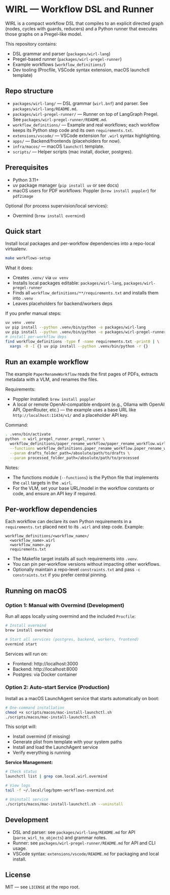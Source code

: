# WIRL — Workflow DSL and Runner

WIRL is a compact workflow DSL that compiles to an explicit directed graph (nodes, cycles with guards, reducers) and a Python runner that executes those graphs on a Pregel-like model.

This repository contains:
- DSL grammar and parser (`packages/wirl-lang`)
- Pregel-based runner (`packages/wirl-pregel-runner`)
- Example workflows (`workflow_definitions/`)
- Dev tooling (Procfile, VSCode syntax extension, macOS launchctl template)

## Repo structure
- `packages/wirl-lang/` — DSL grammar (`wirl.bnf`) and parser. See `packages/wirl-lang/README.md`.
- `packages/wirl-pregel-runner/` — Runner on top of LangGraph Pregel. See `packages/wirl-pregel-runner/README.md`.
- `workflow_definitions/` — Example and real workflows; each workflow keeps its Python step code and its own `requirements.txt`.
- `extensions/vscode/` — VSCode extension for `.wirl` syntax highlighting.
- `apps/` — Backend/frontends (placeholders for now).
- `infra/macos/` — macOS `launchctl` template.
- `scripts/` — Helper scripts (mac install, docker, postgres).

## Prerequisites
- Python 3.11+
- uv package manager (`pip install uv` or see docs)
- macOS users for PDF workflows: Poppler (`brew install poppler`) for `pdf2image`

Optional (for process supervision/local services):
- Overmind (`brew install overmind`)

## Quick start
Install local packages and per-workflow dependencies into a repo-local virtualenv.

```bash
make workflows-setup
```
What it does:
- Creates `.venv/` via `uv venv`
- Installs local packages editable: `packages/wirl-lang`, `packages/wirl-pregel-runner`
- Finds all `workflow_definitions/**/requirements.txt` and installs them into `.venv`
- Leaves placeholders for backend/workers deps

If you prefer manual steps:
```bash
uv venv .venv
uv pip install --python .venv/bin/python -e packages/wirl-lang
uv pip install --python .venv/bin/python -e packages/wirl-pregel-runner
# install per-workflow deps
find workflow_definitions -type f -name requirements.txt -print0 | \
  xargs -0 -I {} uv pip install --python .venv/bin/python -r {}
```

## Run an example workflow
The example `PaperRenameWorkflow` reads the first pages of PDFs, extracts metadata with a VLM, and renames the files.

Requirements:
- Poppler installed: `brew install poppler`
- A local or remote OpenAI-compatible endpoint (e.g., Ollama with OpenAI API, OpenRouter, etc.) — the example uses a base URL like `http://localhost:11434/v1/` and a placeholder API key.

Command:
```bash
. .venv/bin/activate
python -m wirl_pregel_runner.pregel_runner \
  workflow_definitions/paper_rename_workflow/paper_rename_workflow.wirl \
  --functions workflow_definitions.paper_rename_workflow.paper_rename_workflow \
  --param drafts_folder_path=/absolute/path/to/drafts \
  --param processed_folder_path=/absolute/path/to/processed
```
Notes:
- The functions module (`--functions`) is the Python file that implements the `call` targets in the `.wirl`.
- For the VLM, set your base URL/model in the workflow constants or code, and ensure an API key if required.

## Per-workflow dependencies
Each workflow can declare its own Python requirements in a `requirements.txt` placed next to its `.wirl` and step code. Example:
```
workflow_definitions/<workflow_name>/
  <workflow_name>.wirl
  <workflow_name>.py
  requirements.txt
```
- The Makefile target installs all such requirements into `.venv`.
- You can pin per-workflow versions without impacting other workflows.
- Optionally maintain a repo-level `constraints.txt` and pass `-c constraints.txt` if you prefer central pinning.

## Running on macOS

### Option 1: Manual with Overmind (Development)
Run all apps locally using overmind and the included `Procfile`:

```bash
# Install overmind
brew install overmind

# Start all services (postgres, backend, workers, frontend)
overmind start
```

Services will run on:
- Frontend: http://localhost:3000
- Backend: http://localhost:8000
- Postgres: via Docker container

### Option 2: Auto-start Service (Production)
Install as a macOS LaunchAgent service that starts automatically on boot:

```bash
# One-command installation
chmod +x scripts/macos/mac-install-launchctl.sh
./scripts/macos/mac-install-launchctl.sh
```

This script will:
- Install overmind (if missing)
- Generate plist from template with your system paths
- Install and load the LaunchAgent service
- Verify everything is running

**Service Management:**
```bash
# Check status
launchctl list | grep com.local.wirl.overmind

# View logs
tail -f ~/.local/log/bpmn-workflows-overmind.out

# Uninstall service
./scripts/macos/mac-install-launchctl.sh --uninstall
```

## Development
- DSL and parser: see `packages/wirl-lang/README.md` for API (`parse_wirl_to_objects`) and grammar notes.
- Runner: see `packages/wirl-pregel-runner/README.md` for API and CLI usage.
- VSCode syntax: `extensions/vscode/README.md` for packaging and local install.

## License
MIT — see `LICENSE` at the repo root.
